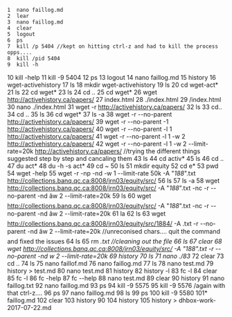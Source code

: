     1  nano faillog.md
    2  lear
    3  nano faillog.md
    4  clear
    5  logout
    6  ps
    7  kill /p 5404 //kept on hitting ctrl-z and had to kill the process opps....
    8  kill /pid 5404 
    9  kill -h
   10  kill -help
   11  kill -9 5404
   12  ps
   13  logout
   14  nano faillog.md
   15  history
   16  wget-activehistory
   17  ls
   18  mkdir wget-activehistory
   19  ls
   20  cd wget-act*
   21  ls
   22  cd wget*
   23  ls
   24  cd ..
   25  cd wget*
   26  wget http://activehistory.ca/papers/
   27  index.html
   28  ./index.html
   29  /index.html
   30  nano ./index.html
   31  wget -r  http://activehistory.ca/papers/
   32  ls
   33  cd..
   34  cd ..
   35  ls
   36  cd wget*
   37  ls -a
   38  wget -r --no-parent  http://activehistory.ca/papers/
   39  wget -r --no-parent -1  http://activehistory.ca/papers/
   40  wget -r --no-parent -l 1  http://activehistory.ca/papers/
   41  wget -r --no-parent -l 1 -w 2  http://activehistory.ca/papers/ 
   42  wget -r --no-parent -l 1 -w 2 --limit-rate=20k  http://activehistory.ca/papers/ //trying the different things suggested step by step and cancaling them
   43  ls
   44  cd activ*
   45  ls
   46  cd ..
   47  du act*
   48  du -h -s act*
   49  cd ~
   50  ls
   51  mkdir equity
   52  cd e*
   53  pwd
   54  wget -help
   55  wget -r -np -nd  -w 1 --limit-rate 50k -A "*188*".txt http://collections.banq.qc.ca:8008/jrn03/equity/src/
   56  ls
   57  ls -a
   58  wget http://collections.banq.qc.ca:8008/jrn03/equity/src/ -A "*188*".txt -nc -r --no-parent -nd âw 2 --limit-rate=20k
   59  ls
   60  wget http://collections.banq.qc.ca:8008/jrn03/equity/src/ -A "*188*".txt -nc -r --no-parent -nd âw 2 --limit-rate=20k
   61  la
   62  ls
   63  wget http://collections.banq.qc.ca:8008/jrn03/equity/src/1884/ -A .txt -r --no-parent -nd âw 2 --limit-rate=20k //unreconised chars.... quit the command and fixed the issues
   64  ls
   65  rm *.txt  //cleaning out the file
   66  ls
   67  clear
   68  wget http://collections.banq.qc.ca:8008/jrn03/equity/src/ -A "*188*".txt -r --no-parent -nd w 2 --limit-rate=20k
   69  history
   70  ls
   71  nano ./83*
   72  clear
   73  cd ..
   74  ls
   75  nano faillof.md
   76  nano faillog.md
   77  ls
   78  nano test.md
   79  history > test.md
   80  nano test.md
   81  history
   82  history -l
   83  fc -l
   84  clear
   85  fc -l
   86  fc -help
   87  fc --help
   88  nano test.md
   89  clear
   90  history
   91  nano faillog.txt
   92  nano faillog.md
   93  ps
   94  kill -9 5575
   95  kill -9 5576  /again with that ctrl-z....
   96  ps
   97  nano faillog.md
   98  ls
   99  ps
  100  kill -9 5580
  101*  faillog.md
  102  clear
  103  history 90
  104  history
  105  history > dhbox-work-2017-07-22.md
